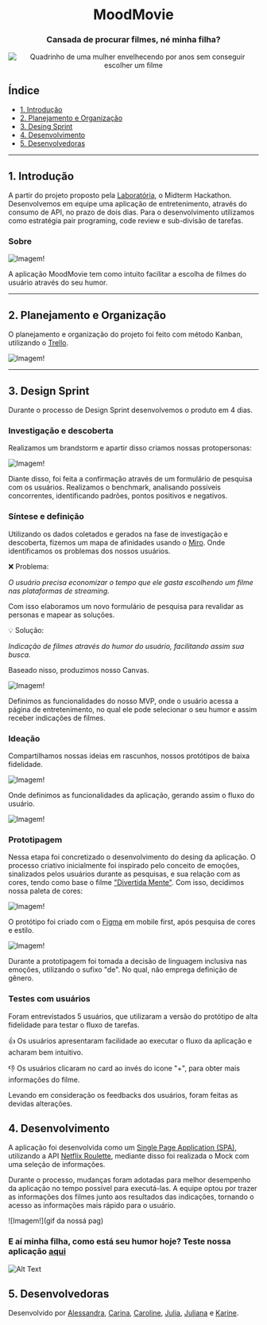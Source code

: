 <div align="center"><h1>MoodMovie</h1></div>

<div align="center">
<h3>Cansada de procurar filmes, né minha filha?</h3> 
<img src="./src/img/meme.jpg" alt="Quadrinho de uma mulher envelhecendo por anos sem conseguir escolher um filme">
</div>

## Índice

- [1. Introdução](#1-introdução)
- [2. Planejamento e Organização](#2-planejamento-e-organização)
- [3. Desing Sprint](#3-desing-sprint)
- [4. Desenvolvimento](#4-desenvolvimento)
- [5. Desenvolvedoras](#5-desenvolvedoras)

---
## 1. Introdução

A partir do projeto proposto pela [Laboratória](https://github.com/Laboratoria), o Midterm Hackathon. Desenvolvemos em equipe uma aplicação de entretenimento, através do consumo de API, no prazo de dois dias. 
Para o desenvolvimento utilizamos como estratégia pair programing, code review e sub-divisão de tarefas.

### Sobre 

![Imagem!](./src/img/favicon.png)

A aplicação MoodMovie tem como intuito facilitar a escolha de filmes do usuário através do seu humor. 

---
## 2. Planejamento e Organização

O planejamento e organização do projeto foi feito com método Kanban, utilizando o [Trello](https://trello.com/). 

![Imagem!](./src/img/trello.png)

---
## 3. Design Sprint

Durante o processo de Design Sprint desenvolvemos o produto em 4 dias.

### Investigação e descoberta

Realizamos um brandstorm e apartir disso criamos nossas protopersonas:

![Imagem!](./src/img/personas.png) 

Diante disso, foi feita a confirmação através de um formulário de pesquisa com os usuários. 
Realizamos o benchmark, analisando possíveis concorrentes, identificando padrões, pontos positivos e negativos.

### Síntese e definição

Utilizando os dados coletados e gerados na fase  de investigação e descoberta, fizemos um mapa de afinidades usando o [Miro](https://miro.com/app/). Onde identificamos os problemas dos nossos usuários.

❌ Problema:

<i>O usuário precisa economizar o tempo que ele gasta escolhendo um filme nas plataformas de streaming.</i>

Com isso elaboramos um novo formulário de pesquisa para revalidar as personas e mapear as soluções.

💡 Solução:

<i> Indicação de filmes através do humor do usuário, facilitando assim sua busca.</i>

Baseado nisso, produzimos nosso Canvas.

![Imagem!](src/img/canvas.png) 

Definimos as funcionalidades do nosso MVP, onde o usuário acessa a página de entretenimento, no qual ele pode selecionar o seu humor e assim receber indicações de filmes. 

### Ideação

Compartilhamos nossas ideias em rascunhos, nossos protótipos de baixa fidelidade.

![Imagem!](./src/img/rascunhos.jpg) 

 Onde definimos as funcionalidades da aplicação, gerando assim o fluxo do usuário.

![Imagem!](./src/img/fluxograma.png) 


### Prototipagem

Nessa etapa foi concretizado o desenvolvimento do desing da aplicação. 
O processo criativo inicialmente foi inspirado pelo conceito de emoções, sinalizados pelos usuários durante as pesquisas, e sua relação com as cores, tendo como base o filme ["Divertida Mente"](https://www.youtube.com/watch?v=ukQeR3zYncw&ab_channel=WaltDisneyStudiosBR). 
Com isso, decidimos nossa paleta de cores:

![Imagem!](./src/img/cores.png)

O protótipo foi criado com o [Figma](https://www.figma.com/) em mobile first, após pesquisa de cores e estilo.

![Imagem!](./src/img/prototipo.png)

Durante a prototipagem foi tomada a decisão de linguagem inclusiva nas emoções, utilizando o sufixo "de". No qual, não emprega definição de gênero. 


### Testes com usuários

Foram entrevistados 5 usuários, que utilizaram a versão do protótipo de alta fidelidade para testar o fluxo de tarefas. 


👍 Os usuários apresentaram facilidade ao executar o fluxo da aplicação e acharam bem intuitivo.

👎 Os usuários clicaram no card ao invés do icone "+", para obter mais informações do filme.

Levando em consideração os feedbacks dos usuários, foram feitas as devidas alterações.


## 4. Desenvolvimento

A aplicação foi desenvolvida como um [Single Page Application (SPA)](https://pt.wikipedia.org/wiki/Aplicativo_de_p%C3%A1gina_%C3%BAnica), utilizando a API [Netflix Roulette](https://apilist.fun/api/netflix-roulette), mediante disso foi realizada o Mock com uma seleção de informações.

Durante o processo, mudanças foram adotadas para melhor desempenho da aplicação no tempo possível para executá-las. A equipe optou por trazer as informações dos filmes junto aos resultados das indicações, tornando o acesso as informações mais rápido para o usuário.

![Imagem!](gif da nossá pag)

### E aí minha filha, como está seu humor hoje?  Teste nossa aplicação [aqui](https://github.com/ale-alve)


![Alt Text](https://media.giphy.com/media/HHuobGjtW5Cwg/giphy.gif)


## 5. Desenvolvedoras

Desenvolvido por [Alessandra](https://github.com/ale-alve), [Carina](https://github.com/carinarocha), [Caroline](https://github.com/CarolineSCosta), [Julia](https://github.com/JuliaTerin), [Juliana](https://github.com/julianaads) e [Karine](https://github.com/karinesouza).


